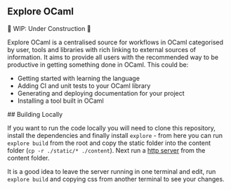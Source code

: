 Explore OCaml 
-------------

🚧 WIP: Under Construction 🚧

Explore OCaml is a centralised source for workflows in OCaml categorised by user, tools and libraries with rich linking to external sources of information. It aims to provide all users with the recommended way to be productive in getting something done in OCaml. This could be:

 - Getting started with learning the language
 - Adding CI and unit tests to your OCaml library 
 - Generating and deploying documentation for your project
 - Installing a tool built in OCaml

## Building Locally

If you want to run the code locally you will need to clone this repository, install the dependencies and finally install `explore` - from here you can run `explore build` from the root and copy the static folder into the content folder (`cp -r ./static/* ./content`). Next run a [http server](https://developer.mozilla.org/en-US/docs/Learn/Common_questions/set_up_a_local_testing_server#Running_a_simple_local_HTTP_server) from the content folder. 

It is a good idea to leave the server running in one terminal and edit, run `explore build` and copying css from another terminal to see your changes. 